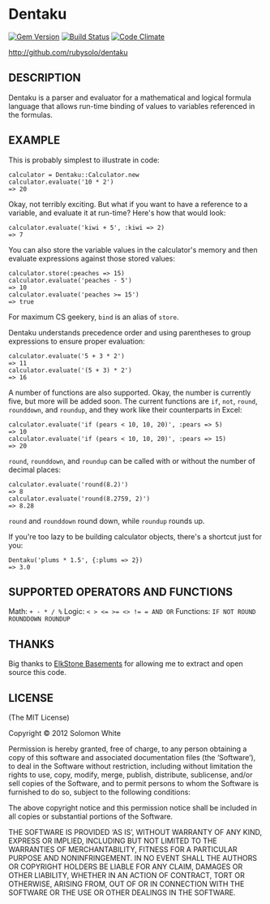Dentaku
=======

[![Gem Version](https://badge.fury.io/rb/dentaku.png)](http://badge.fury.io/rb/dentaku)
[![Build Status](https://travis-ci.org/rubysolo/dentaku.png?branch=master)](https://travis-ci.org/rubysolo/dentaku)
[![Code Climate](https://codeclimate.com/github/rubysolo/dentaku.png)](https://codeclimate.com/github/rubysolo/dentaku)

http://github.com/rubysolo/dentaku

DESCRIPTION
-----------

Dentaku is a parser and evaluator for a mathematical and logical formula
language that allows run-time binding of values to variables referenced in the
formulas.

EXAMPLE
-------

This is probably simplest to illustrate in code:

    calculator = Dentaku::Calculator.new
    calculator.evaluate('10 * 2')
    => 20

Okay, not terribly exciting.  But what if you want to have a reference to a
variable, and evaluate it at run-time?  Here's how that would look:

    calculator.evaluate('kiwi + 5', :kiwi => 2)
    => 7

You can also store the variable values in the calculator's memory and then
evaluate expressions against those stored values:

    calculator.store(:peaches => 15)
    calculator.evaluate('peaches - 5')
    => 10
    calculator.evaluate('peaches >= 15')
    => true

For maximum CS geekery, `bind` is an alias of `store`.

Dentaku understands precedence order and using parentheses to group expressions
to ensure proper evaluation:

    calculator.evaluate('5 + 3 * 2')
    => 11
    calculator.evaluate('(5 + 3) * 2')
    => 16

A number of functions are also supported.  Okay, the number is currently five,
but more will be added soon.  The current functions are
`if`, `not`, `round`, `rounddown`, and `roundup`, and they work like their counterparts in Excel:

    calculator.evaluate('if (pears < 10, 10, 20)', :pears => 5)
    => 10
    calculator.evaluate('if (pears < 10, 10, 20)', :pears => 15)
    => 20

`round`, `rounddown`, and `roundup` can be called with or without the number of decimal places:

    calculator.evaluate('round(8.2)')
    => 8
    calculator.evaluate('round(8.2759, 2)')
    => 8.28

`round` and `rounddown` round down, while `roundup` rounds up.

If you're too lazy to be building calculator objects, there's a shortcut just
for you:

    Dentaku('plums * 1.5', {:plums => 2})
    => 3.0


SUPPORTED OPERATORS AND FUNCTIONS
---------------------------------

Math: `+ - * / %`
Logic: `< > <= >= <> != = AND OR`
Functions: `IF NOT ROUND ROUNDDOWN ROUNDUP`

THANKS
------

Big thanks to [ElkStone Basements](http://www.elkstonebasements.com/) for
allowing me to extract and open source this code.

LICENSE
-------

(The MIT License)

Copyright © 2012 Solomon White

Permission is hereby granted, free of charge, to any person obtaining a copy of
this software and associated documentation files (the ‘Software’), to deal in
the Software without restriction, including without limitation the rights to
use, copy, modify, merge, publish, distribute, sublicense, and/or sell copies of
the Software, and to permit persons to whom the Software is furnished to do so,
subject to the following conditions:

The above copyright notice and this permission notice shall be included in all
copies or substantial portions of the Software.

THE SOFTWARE IS PROVIDED ‘AS IS’, WITHOUT WARRANTY OF ANY KIND, EXPRESS OR
IMPLIED, INCLUDING BUT NOT LIMITED TO THE WARRANTIES OF MERCHANTABILITY, FITNESS
FOR A PARTICULAR PURPOSE AND NONINFRINGEMENT. IN NO EVENT SHALL THE AUTHORS OR
COPYRIGHT HOLDERS BE LIABLE FOR ANY CLAIM, DAMAGES OR OTHER LIABILITY, WHETHER
IN AN ACTION OF CONTRACT, TORT OR OTHERWISE, ARISING FROM, OUT OF OR IN
CONNECTION WITH THE SOFTWARE OR THE USE OR OTHER DEALINGS IN THE SOFTWARE.

